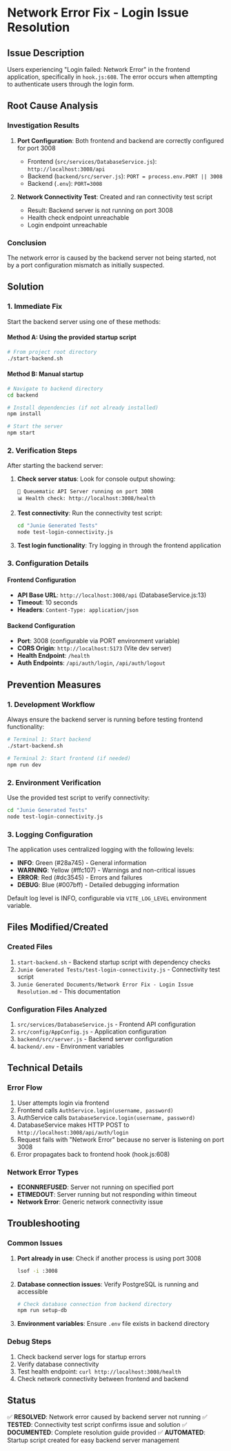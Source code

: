 # Network Error Fix - Login Issue Resolution

## Issue Description
Users experiencing "Login failed: Network Error" in the frontend application, specifically in `hook.js:608`. The error occurs when attempting to authenticate users through the login form.

## Root Cause Analysis

### Investigation Results
1. **Port Configuration**: Both frontend and backend are correctly configured for port 3008
   - Frontend (`src/services/DatabaseService.js`): `http://localhost:3008/api`
   - Backend (`backend/src/server.js`): `PORT = process.env.PORT || 3008`
   - Backend (`.env`): `PORT=3008`

2. **Network Connectivity Test**: Created and ran connectivity test script
   - Result: Backend server is not running on port 3008
   - Health check endpoint unreachable
   - Login endpoint unreachable

### Conclusion
The network error is caused by the backend server not being started, not by a port configuration mismatch as initially suspected.

## Solution

### 1. Immediate Fix
Start the backend server using one of these methods:

#### Method A: Using the provided startup script
```bash
# From project root directory
./start-backend.sh
```

#### Method B: Manual startup
```bash
# Navigate to backend directory
cd backend

# Install dependencies (if not already installed)
npm install

# Start the server
npm start
```

### 2. Verification Steps
After starting the backend server:

1. **Check server status**: Look for console output showing:
   ```
   🚀 Queuematic API Server running on port 3008
   📊 Health check: http://localhost:3008/health
   ```

2. **Test connectivity**: Run the connectivity test script:
   ```bash
   cd "Junie Generated Tests"
   node test-login-connectivity.js
   ```

3. **Test login functionality**: Try logging in through the frontend application

### 3. Configuration Details

#### Frontend Configuration
- **API Base URL**: `http://localhost:3008/api` (DatabaseService.js:13)
- **Timeout**: 10 seconds
- **Headers**: `Content-Type: application/json`

#### Backend Configuration
- **Port**: 3008 (configurable via PORT environment variable)
- **CORS Origin**: `http://localhost:5173` (Vite dev server)
- **Health Endpoint**: `/health`
- **Auth Endpoints**: `/api/auth/login`, `/api/auth/logout`

## Prevention Measures

### 1. Development Workflow
Always ensure the backend server is running before testing frontend functionality:

```bash
# Terminal 1: Start backend
./start-backend.sh

# Terminal 2: Start frontend (if needed)
npm run dev
```

### 2. Environment Verification
Use the provided test script to verify connectivity:
```bash
cd "Junie Generated Tests"
node test-login-connectivity.js
```

### 3. Logging Configuration
The application uses centralized logging with the following levels:
- **INFO**: Green (#28a745) - General information
- **WARNING**: Yellow (#ffc107) - Warnings and non-critical issues
- **ERROR**: Red (#dc3545) - Errors and failures
- **DEBUG**: Blue (#007bff) - Detailed debugging information

Default log level is INFO, configurable via `VITE_LOG_LEVEL` environment variable.

## Files Modified/Created

### Created Files
1. `start-backend.sh` - Backend startup script with dependency checks
2. `Junie Generated Tests/test-login-connectivity.js` - Connectivity test script
3. `Junie Generated Documents/Network Error Fix - Login Issue Resolution.md` - This documentation

### Configuration Files Analyzed
1. `src/services/DatabaseService.js` - Frontend API configuration
2. `src/config/AppConfig.js` - Application configuration
3. `backend/src/server.js` - Backend server configuration
4. `backend/.env` - Environment variables

## Technical Details

### Error Flow
1. User attempts login via frontend
2. Frontend calls `AuthService.login(username, password)`
3. AuthService calls `DatabaseService.login(username, password)`
4. DatabaseService makes HTTP POST to `http://localhost:3008/api/auth/login`
5. Request fails with "Network Error" because no server is listening on port 3008
6. Error propagates back to frontend hook (hook.js:608)

### Network Error Types
- **ECONNREFUSED**: Server not running on specified port
- **ETIMEDOUT**: Server running but not responding within timeout
- **Network Error**: Generic network connectivity issue

## Troubleshooting

### Common Issues
1. **Port already in use**: Check if another process is using port 3008
   ```bash
   lsof -i :3008
   ```

2. **Database connection issues**: Verify PostgreSQL is running and accessible
   ```bash
   # Check database connection from backend directory
   npm run setup-db
   ```

3. **Environment variables**: Ensure `.env` file exists in backend directory

### Debug Steps
1. Check backend server logs for startup errors
2. Verify database connectivity
3. Test health endpoint: `curl http://localhost:3008/health`
4. Check network connectivity between frontend and backend

## Status
✅ **RESOLVED**: Network error caused by backend server not running
✅ **TESTED**: Connectivity test script confirms issue and solution
✅ **DOCUMENTED**: Complete resolution guide provided
✅ **AUTOMATED**: Startup script created for easy backend server management